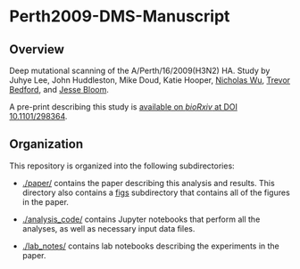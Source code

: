 # Perth2009-DMS-Manuscript

## Overview

Deep mutational scanning of the A/Perth/16/2009(H3N2) HA.
Study by Juhye Lee, John Huddleston, Mike Doud, Katie Hooper, [Nicholas Wu](https://wchnicholas.wordpress.com/), [Trevor Bedford](http://bedford.io/), and [Jesse Bloom](https://research.fhcrc.org/bloom/en.html).

A pre-print describing this study is [available on _bioRxiv_ at DOI 10.1101/298364](https://doi.org/10.1101/298364).

## Organization

This repository is organized into the following subdirectories:

* [./paper/](./paper/) contains the paper describing this analysis and results. This directory also contains a [figs](./paper/figs) subdirectory that contains all of the figures in the paper.

* [./analysis_code/](./analysis_code/) contains Jupyter notebooks that perform all the analyses, as well as necessary input data files.

* [./lab_notes/](./lab_notes/) contains lab notebooks describing the experiments in the paper.
